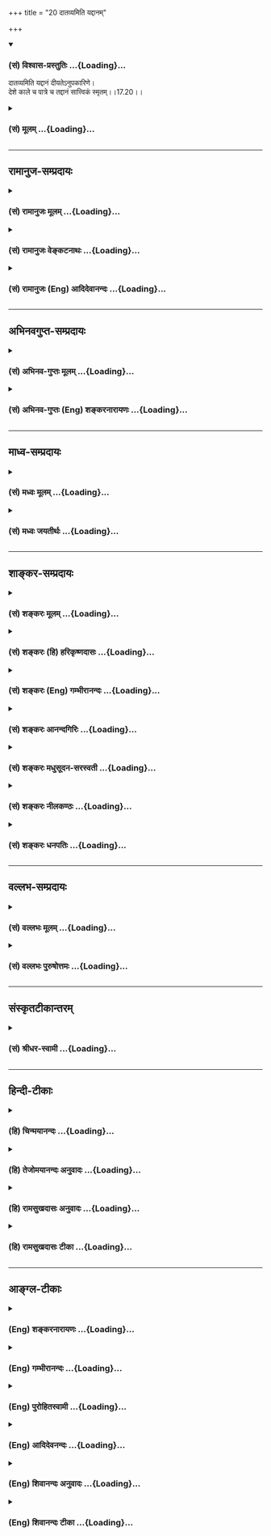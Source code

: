 +++
title = "20 दातव्यमिति यद्दानम्"

+++
<div class="js_include" newlevelforh1="3" title="(सं) विश्वास-प्रस्तुतिः" unfilled url="/purANam/mahAbhAratam/06-bhIShma-parva/02-bhagavad-gItA-parva/saMskRtam/vishvAsa-prastutiH/17_shraddhA-traya-vibhA/20_dAtavyamiti_yaddA.md">
<details open><summary><h3>(सं) विश्वास-प्रस्तुतिः ...{Loading}...</h3></summary>

दातव्यमिति यद्दानं दीयतेऽनुपकारिणे।  
देशे काले च पात्रे च तद्दानं सात्त्विकं स्मृतम्।।17.20।।
</details>
</div>
<div class="js_include collapsed" newlevelforh1="3" title="(सं) मूलम्" unfilled url="/purANam/mahAbhAratam/06-bhIShma-parva/02-bhagavad-gItA-parva/saMskRtam/mUlam/17_shraddhA-traya-vibhA/20_dAtavyamiti_yaddA.md">
<details><summary><h3>(सं) मूलम् ...{Loading}...</h3></summary>

दातव्यमिति यद्दानं दीयतेऽनुपकारिणे।  
देशे काले च पात्रे च तद्दानं सात्त्विकं स्मृतम्।।17.20।।
</details>
</div>


_________________
## रामानुज-सम्प्रदायः
<div class="js_include collapsed" newlevelforh1="3" title="(सं) रामानुजः मूलम्" unfilled url="/purANam/mahAbhAratam/06-bhIShma-parva/02-bhagavad-gItA-parva/saMskRtam/rAmAnujaH/mUlam/17_shraddhA-traya-vibhA/20_dAtavyamiti_yaddA.md">
<details><summary><h3>(सं) रामानुजः मूलम् ...{Loading}...</h3></summary>

।।17.20।। फलाभिसन्धिरहितं **दातव्यम् इति देशे काले पात्रे च अनुपकारिणे
यद् दानं दीयते तद् दानं सात्त्विकं स्मृतम्।**

</details>
</div>
<div class="js_include collapsed" newlevelforh1="3" title="(सं) रामानुजः वेङ्कटनाथः" unfilled url="/purANam/mahAbhAratam/06-bhIShma-parva/02-bhagavad-gItA-parva/saMskRtam/rAmAnujaH/venkaTanAthaH/17_shraddhA-traya-vibhA/20_dAtavyamiti_yaddA.md">
<details><summary><h3>(सं) रामानुजः वेङ्कटनाथः ...{Loading}...</h3></summary>

  
  
।।17.20।। राजसे दानेफलमुद्दिश्य इति विशेषणादत्र
स्वर्गादिफलसङ्गनिवृत्तिरुक्ता। अनुपकारिणे इत्येतत्
दृष्टफलाभिसन्धिरहिताभिप्रायम्। दातव्यम्
इत्येतत्सात्त्विकतपःप्रभृतिष्विवाभिसन्ध्यन्तरव्युदासार्थमित्याह --
फलाभिसन्धिरहितमिति। यद्यप्यत्र पात्रमेवार्थतोऽनुपकारित्वेन विशेष्यते;
तथापि सम्प्रदानत्वद्रव्यप्रतिष्ठाधिकरणत्वयोर्विवक्षया चतुर्थीसप्तम्योः
सह प्रयोगः। पात्रे सिद्धेऽनुपकारिणे तस्मा इति वाऽन्वयः। पात्रे दीयते;
तच्चानुपकारिणे दीयत इति वा वाक्यभेदो ग्राह्यः। देशकालशब्दावत्र
दानार्हतया चोदितपुण्यदेशकालविषयौ। पात्रं तुन विद्यया केवलया जन्मना
(तपसा) वापि पात्रता। यस्य वृत्तमिमे चोक्ते तद्धि पात्रं प्रचक्षते
\[या.स्मृ.1।200\] इत्यादिभिर्विवक्षितम्।  
  

</details>
</div>
<div class="js_include collapsed" newlevelforh1="3" title="(सं) रामानुजः (Eng) आदिदेवानन्दः" unfilled url="/purANam/mahAbhAratam/06-bhIShma-parva/02-bhagavad-gItA-parva/saMskRtam/rAmAnujaH/english/AdidevAnandaH/17_shraddhA-traya-vibhA/20_dAtavyamiti_yaddA.md">
<details><summary><h3>(सं) रामानुजः (Eng) आदिदेवानन्दः ...{Loading}...</h3></summary>

17.20 Gifts given without thought of return of favours and with the
feelings, 'These gifts must be given,' at the proper places and time to
a worthy person who makes no return - such gifts are said to be
Sattvika.

</details>
</div>


_________________
## अभिनवगुप्त-सम्प्रदायः
<div class="js_include collapsed" newlevelforh1="3" title="(सं) अभिनव-गुप्तः मूलम्" unfilled url="/purANam/mahAbhAratam/06-bhIShma-parva/02-bhagavad-gItA-parva/saMskRtam/abhinava-guptaH/mUlam/17_shraddhA-traya-vibhA/20_dAtavyamiti_yaddA.md">
<details><summary><h3>(सं) अभिनव-गुप्तः मूलम् ...{Loading}...</h3></summary>

।।17.20 -- 17.22।। दातव्यमित्यादि उदाहृतमित्यन्तम्। दातव्यमिति --
दद्यादिति नियोगमात्रं पालनीयमिति दोषाभिसंधानाय +++(S येषामभिसन्धाय;
दोषासन्धाय )+++। परिक्लिष्टं मितादिदोषात्। दानस्य चासत्करणं
तत्संप्रदानाद्यसत्करणात्। एवं लौकिकानां
सात्त्विकादित्रिप्रकाराशयानुसारेण क्रिया व्याख्याता।

</details>
</div>
<div class="js_include collapsed" newlevelforh1="3" title="(सं) अभिनव-गुप्तः (Eng) शङ्करनारायणः" unfilled url="/purANam/mahAbhAratam/06-bhIShma-parva/02-bhagavad-gItA-parva/saMskRtam/abhinava-guptaH/english/shankaranArAyaNaH/17_shraddhA-traya-vibhA/20_dAtavyamiti_yaddA.md">
<details><summary><h3>(सं) अभिनव-गुप्तः (Eng) शङ्करनारायणः ...{Loading}...</h3></summary>

17.20 See Comment under 17.22

</details>
</div>


_________________
## माध्व-सम्प्रदायः
<div class="js_include collapsed" newlevelforh1="3" title="(सं) मध्वः मूलम्" unfilled url="/purANam/mahAbhAratam/06-bhIShma-parva/02-bhagavad-gItA-parva/saMskRtam/madhvaH/mUlam/17_shraddhA-traya-vibhA/20_dAtavyamiti_yaddA.md">
<details><summary><h3>(सं) मध्वः मूलम् ...{Loading}...</h3></summary>

।।17.20।। Sri Madhvacharya did not comment on this sloka.,

</details>
</div>
<div class="js_include collapsed" newlevelforh1="3" title="(सं) मध्वः जयतीर्थः" unfilled url="/purANam/mahAbhAratam/06-bhIShma-parva/02-bhagavad-gItA-parva/saMskRtam/madhvaH/jayatIrthaH/17_shraddhA-traya-vibhA/20_dAtavyamiti_yaddA.md">
<details><summary><h3>(सं) मध्वः जयतीर्थः ...{Loading}...</h3></summary>

।।17.20।। Sri Jayatirtha did not comment on this sloka.  
  

</details>
</div>


_________________
## शाङ्कर-सम्प्रदायः
<div class="js_include collapsed" newlevelforh1="3" title="(सं) शङ्करः मूलम्" unfilled url="/purANam/mahAbhAratam/06-bhIShma-parva/02-bhagavad-gItA-parva/saMskRtam/shankaraH/mUlam/17_shraddhA-traya-vibhA/20_dAtavyamiti_yaddA.md">
<details><summary><h3>(सं) शङ्करः मूलम् ...{Loading}...</h3></summary>

।।17.20।। --,**दातव्यमिति** एवं मनः कृत्वा **यत् दानं दीयते अनुपकारिणे**
प्रत्युपकारासमर्थाय; समर्थायापि निरपेक्षं दीयते; **देशे** पुण्ये
कुरुक्षेत्रादौ; **काले** संक्रान्त्यादौ; **पात्रे च** षडङ्गविद्वेदपारग
इत्यादौ; **तत् दानं सात्त्विकं स्मृतम्**।।

</details>
</div>
<div class="js_include collapsed" newlevelforh1="3" title="(सं) शङ्करः (हि) हरिकृष्णदासः" unfilled url="/purANam/mahAbhAratam/06-bhIShma-parva/02-bhagavad-gItA-parva/saMskRtam/shankaraH/hindI/harikRShNadAsaH/17_shraddhA-traya-vibhA/20_dAtavyamiti_yaddA.md">
<details><summary><h3>(सं) शङ्करः (हि) हरिकृष्णदासः ...{Loading}...</h3></summary>

।।17.20।। अब दानके भेद कहे जाते हैं --, जो दान देना ही उचित है मनमें ऐसा
विचार करके अनुपकारीको; जो कि प्रत्युपकार करनेमें समर्थ न हो; यदि समर्थ
हो तो भी जिससे प्रत्युपकार चाहा न गया हो; ऐसे अधिकारीको दिया जाता है तथा
जो कुरुक्षेत्र आदि पुण्यभूमिमें; संक्रान्ति आदि पुण्यकालमें और छहों
अङ्गोंके सहित वेदको जाननेवाले ब्राह्मण आदि श्रेष्ठ पात्रको दिया जाता है
वह दान सात्त्विक कहा गया है।

</details>
</div>
<div class="js_include collapsed" newlevelforh1="3" title="(सं) शङ्करः (Eng) गम्भीरानन्दः" unfilled url="/purANam/mahAbhAratam/06-bhIShma-parva/02-bhagavad-gItA-parva/saMskRtam/shankaraH/english/gambhIrAnandaH/17_shraddhA-traya-vibhA/20_dAtavyamiti_yaddA.md">
<details><summary><h3>(सं) शङ्करः (Eng) गम्भीरानन्दः ...{Loading}...</h3></summary>

17.20 Tat, that; danam, gift; is smrtam, referred to; as sattvikam, born
of sattva; yat, which gift; is diyate, given; with the idea in mind
datavyam iti, that it ought to be given without consideration;
anupakarine, to one who will not serve in return, and even to oen who
can; and dese, at the (proper) place-in holy places like Kuruksetra etc.
; kale, at the (proper) time-during Sankranti \[During the passage of
the sun or any planetary body from one zodiacal sign into
another.-V.S.A.\] etc.; and patre, to a (proper) person-to one who is
versed in the Vedas together with their six branches, and such others.

</details>
</div>
<div class="js_include collapsed" newlevelforh1="3" title="(सं) शङ्करः आनन्दगिरिः" unfilled url="/purANam/mahAbhAratam/06-bhIShma-parva/02-bhagavad-gItA-parva/saMskRtam/shankaraH/AnandagiriH/17_shraddhA-traya-vibhA/20_dAtavyamiti_yaddA.md">
<details><summary><h3>(सं) शङ्करः आनन्दगिरिः ...{Loading}...</h3></summary>

।।17.20।। क्रमप्राप्तं दानस्य गुणनिमित्तभेदमाह -- **इदानीमिति।**
दातव्यमित्येवं मनः कृत्वा दानमेव मया भाव्यं न फलमित्यभिसंधायेत्यर्थः।

</details>
</div>
<div class="js_include collapsed" newlevelforh1="3" title="(सं) शङ्करः मधुसूदन-सरस्वती" unfilled url="/purANam/mahAbhAratam/06-bhIShma-parva/02-bhagavad-gItA-parva/saMskRtam/shankaraH/madhusUdana-sarasvatI/17_shraddhA-traya-vibhA/20_dAtavyamiti_yaddA.md">
<details><summary><h3>(सं) शङ्करः मधुसूदन-सरस्वती ...{Loading}...</h3></summary>

।।17.20।। इदानीं क्रमप्राप्तस्य दानस्य त्रैविध्यं दर्शयति त्रिभिः --
दातव्यमित्यादिभिः। दातव्यमेव,शास्त्रचोदनावशादित्येवं निश्चयेन नतु
फलाभिसन्धिना यद्दानं तुलापुरुषादि दीयते अनुपकारिणे,प्रत्युपकाराजनकाय;
देशे पुण्ये कुरुक्षेत्रादौ; काले च पुण्ये सूर्योपरागादौ; पात्रे चेति
चतुर्थ्यर्थे सप्तमी। कीदृशायानुपकारिणे दीयते पात्राय च विद्यातपोयुक्ताय;
पात्रे रक्षकायेति वा। विद्यातपोभ्यामात्मनो दातुश्च पालनक्षम एव
प्रतिगृह्णीयादिति शास्त्रादिति। तदेवंभूतं दानं सात्त्विकं स्मृतम्।

</details>
</div>
<div class="js_include collapsed" newlevelforh1="3" title="(सं) शङ्करः नीलकण्ठः" unfilled url="/purANam/mahAbhAratam/06-bhIShma-parva/02-bhagavad-gItA-parva/saMskRtam/shankaraH/nIlakaNThaH/17_shraddhA-traya-vibhA/20_dAtavyamiti_yaddA.md">
<details><summary><h3>(सं) शङ्करः नीलकण्ठः ...{Loading}...</h3></summary>

।।17.20।। दातव्यमेवेति बुद्ध्या यद्दानं प्रदेयद्रव्यं दीयते न तु
फलमुद्दिश्य दीयते। कस्मै अनुपकारिणे प्रत्युपकारासमर्थाय। देशे
कुरुक्षेत्रादौ काले संक्रान्त्यादौ यद्दीयते तत्सात्त्विकमिति संबन्धः।
यच्च पात्रे दानं समर्पणं तदपि सात्त्विकमिति योजना। अत्र आद्यो दानशब्दः
कर्मणि व्युत्पन्नः प्रदेयद्रव्यवाची कर्मभूतः। तत्संयोगात्संप्रदाने
चतुर्थ्यपेक्षा। द्वितीयस्तु भावव्युत्पन्नस्त्यागमात्रवाची। तेन तत्र
पात्रभूते पुंसि न चतुर्थ्यपेक्षाकर्मणा यमभिप्रैति स संप्रदानम् इति हि
पारिभाषिक्याः संप्रदानसंज्ञाया अत्र कर्मविभक्त्यभावेनाप्रवृत्तेः तेन
पात्रे इति चतुर्थ्यर्थे सप्तमीति वा; पातृशब्दस्य चतुर्थीयमिति वा कल्पनं
व्यर्थमेव। दानशब्दस्यावृत्त्या च देशकालानुपकारित्वविशिष्टे दानमित्येका
कोटिः। पात्रे दानमित्यपरा। उभयसमुच्चये तु महान्गुण इति भावः।

</details>
</div>
<div class="js_include collapsed" newlevelforh1="3" title="(सं) शङ्करः धनपतिः" unfilled url="/purANam/mahAbhAratam/06-bhIShma-parva/02-bhagavad-gItA-parva/saMskRtam/shankaraH/dhanapatiH/17_shraddhA-traya-vibhA/20_dAtavyamiti_yaddA.md">
<details><summary><h3>(सं) शङ्करः धनपतिः ...{Loading}...</h3></summary>

।।17.20।। एवं तपस्त्रैविध्यं विभज्य क्रमप्राप्तं दानत्रैविध्यं विभजन्नादौ
सात्त्विकं दानमुदाहरति। दातव्यमित्येवं मनः कृत्वा यद्दानं देयवस्तु
दीयतेऽनुपकारिणे प्रत्युपकारासमर्थायापि निरपेक्षं दीयते पुण्य देशे
कुरुक्षेत्रादौ काले संक्रान्यत्यादौ पात्रे च यद्दानं समर्पणं
षडङ्गविद्वेदपारगे इत्यादौ तद्दानं सात्त्विकं स्मृतम्। तथाच प्रथमदानशब्दः
कर्मव्यत्पत्त्या देयवस्तुपरः। चकारनुकृष्टस्तु भावव्युत्पत्त्या
समर्पणपरः। तेन यो देयद्रव्यवाची द्वितीयान्तस्तत्संयोगात्संप्रदाने
चतुर्थ्यपेक्षा। द्वितीयस्तु त्यागवाची प्रथमान्तः। तेन तत्र पात्रभूते
पुंसि न चतुर्थ्यर्थे सप्तमी। कीदृशायानुपकारिणे दीयते पात्राय च
विद्यातपोयुक्ताय च पात्रे कर्मविभक्त्यभावेनाप्रवृत्तेः एतेन पात्रे चेति
चतुर्थ्यर्थे सप्तमी। कीदृशायानुपकारिणे दीयते पात्राय च विद्यातपोयुक्ताय
च पात्रे रक्षकायेति वा विद्यातपोभ्यामात्मनो दातुश्च पालनक्षमएव
प्रतिगृह्णीयादिति शास्त्रादिति कल्पनं व्यर्थमेवेति बोध्यम्।

</details>
</div>


_________________
## वल्लभ-सम्प्रदायः
<div class="js_include collapsed" newlevelforh1="3" title="(सं) वल्लभः मूलम्" unfilled url="/purANam/mahAbhAratam/06-bhIShma-parva/02-bhagavad-gItA-parva/saMskRtam/vallabhaH/mUlam/17_shraddhA-traya-vibhA/20_dAtavyamiti_yaddA.md">
<details><summary><h3>(सं) वल्लभः मूलम् ...{Loading}...</h3></summary>

।।17.20।। पूर्वप्रतिज्ञातं दानस्य त्रैविध्यमाह त्रिभिः -- दातव्यमिति।
सुबोधार्थः।

</details>
</div>
<div class="js_include collapsed" newlevelforh1="3" title="(सं) वल्लभः पुरुषोत्तमः" unfilled url="/purANam/mahAbhAratam/06-bhIShma-parva/02-bhagavad-gItA-parva/saMskRtam/vallabhaH/puruShottamaH/17_shraddhA-traya-vibhA/20_dAtavyamiti_yaddA.md">
<details><summary><h3>(सं) वल्लभः पुरुषोत्तमः ...{Loading}...</h3></summary>

  
  
।।17.20।। अथ पूर्वप्रतिज्ञातदानत्रैविध्यमाह -- दातव्यमिति। धनं
मूलमनर्थानां इत्यादिवाक्यैः
सञ्चितानर्थकारित्वज्ञानपूर्वकदत्तेष्टभक्त्यादिसाधकत्वज्ञानेन दातव्यमिति
ज्ञात्वा अनुपकारिणे प्रत्युपकारासमर्थाय दीनायसीदत्कुटुम्बेभ्यः
इत्याद्युक्तधर्मविशिष्टाय यद्दानं दीयते; देशे कुरुक्षेत्रादौ ग्रहणादौ
चकारेण अकाले विवाहाद्युपस्थितौ याचमानाय पात्रे वेदविशारदाय चकारेण
अपात्रे बुभुक्षिताय यत्तद्दानं सात्त्विकं स्मृतं प्रसिद्धमित्यर्थः।  
  

</details>
</div>


_________________
## संस्कृतटीकान्तरम्
<div class="js_include collapsed" newlevelforh1="3" title="(सं) श्रीधर-स्वामी" unfilled url="/purANam/mahAbhAratam/06-bhIShma-parva/02-bhagavad-gItA-parva/saMskRtam/shrIdhara-svAmI/17_shraddhA-traya-vibhA/20_dAtavyamiti_yaddA.md">
<details><summary><h3>(सं) श्रीधर-स्वामी ...{Loading}...</h3></summary>

।।17.20।। पूर्वं प्रतिज्ञातमेव दानस्य त्रैविध्यमाह **-- दातव्यमिति।**
दातव्यमित्येवं निश्चयेन यद्दानं दीयते; अनुपकारिणे,प्रत्युपकारासमर्थाय।
देशे कुरुक्षेत्रादौ; काले ग्रहणादौ; पात्रे चेति
देशकालादिसाहचर्यात्सप्तमी प्रयुक्ता। पात्रभूताय तपःश्रुतादिसंपन्नाय
ब्राह्मणायेत्यर्थः। यद्वा पात्र इति चतुर्थ्येवैषा। पात्रे इति तृजन्तं।
रक्षकायेत्यर्थः। स हि सर्वस्मादापद्गणाद्दातारं पातीति। यदेवंभूतं दानं
तत्सात्त्विकम्।

</details>
</div>


_________________
## हिन्दी-टीकाः
<div class="js_include collapsed" newlevelforh1="3" title="(हि) चिन्मयानन्दः" unfilled url="/purANam/mahAbhAratam/06-bhIShma-parva/02-bhagavad-gItA-parva/hindI/chinmayAnandaH/17_shraddhA-traya-vibhA/20_dAtavyamiti_yaddA.md">
<details><summary><h3>(हि) चिन्मयानन्दः ...{Loading}...</h3></summary>

।।17.20।। दान को कर्तव्य समझकर दिये जाने पर वह सात्त्विक दान कहलाता है।
दान का ग्रहणकर्ता ऐसा व्यक्ति होना चाहिए जो प्रत्युपकार करने में असमर्थ
हो। इसी प्रकार दान देते समय देश; काल और पात्र की योग्यता का भी विचार
करना चाहिए। जिस देश काल में जिस वस्तु का अभाव हो; वही देशकाल उस वस्तु के
द्वारा प्राणियों की सेवा करने के लिए योग्य समझा जाता है जैसे अकालग्रस्त
प्रान्त में अन्नदान। योग्य पात्र से तात्पर्य अनाथ; दुखी; असमर्थ तथा
श्रेष्ठ आचरणों वाले विद्वान जनों से है। कुछ विद्वानों का यह मत है कि दान
देने में देश कालादि का विचार करने की कोई आवश्यकता नहीं है। जिस प्रकार एक
वृक्ष अपने फलों को सभी वर्गों के लोगों को देता है; उसी प्रकार मनुष्य को
अपने पास उपलब्ध वस्तुओं का दान करना चाहिए। अनेक लोगों को उपर्युक्त मत में
विश्वास रखकर तदनुसार दान करने में कठिनाई अनुभव होगी। अत गीता का यह कथन
उचित ही है कि मनुष्य को इस बात का विचार करना चाहिए कि उसका दान समाज के
योग्य पुरुषों को प्राप्त हो रहा है अथवा नहीं।

</details>
</div>
<div class="js_include collapsed" newlevelforh1="3" title="(हि) तेजोमयानन्दः अनुवादः" unfilled url="/purANam/mahAbhAratam/06-bhIShma-parva/02-bhagavad-gItA-parva/hindI/tejomayAnandaH/anuvAdaH/17_shraddhA-traya-vibhA/20_dAtavyamiti_yaddA.md">
<details><summary><h3>(हि) तेजोमयानन्दः अनुवादः ...{Loading}...</h3></summary>

।।17.20।। "दान देना ही कर्तव्य है" - इस भाव से जो दान योग्य देश, काल को
देखकर ऐसे (योग्य) पात्र (व्यक्ति) को दिया जाता है, जिससे प्रत्युपकार की
अपेक्षा नहीं होती है, वह दान सात्त्विक माना गया है।।

</details>
</div>
<div class="js_include collapsed" newlevelforh1="3" title="(हि) रामसुखदासः अनुवादः" unfilled url="/purANam/mahAbhAratam/06-bhIShma-parva/02-bhagavad-gItA-parva/hindI/rAmasukhadAsaH/anuvAdaH/17_shraddhA-traya-vibhA/20_dAtavyamiti_yaddA.md">
<details><summary><h3>(हि) रामसुखदासः अनुवादः ...{Loading}...</h3></summary>

।।17.20।। दान देना कर्तव्य है -- ऐसे भावसे जो दान देश, काल और पात्रके
प्राप्त होनेपर अनुपकारीको दिया जाता है, वह दान सात्त्विक कहा गया है।

</details>
</div>
<div class="js_include collapsed" newlevelforh1="3" title="(हि) रामसुखदासः टीका" unfilled url="/purANam/mahAbhAratam/06-bhIShma-parva/02-bhagavad-gItA-parva/hindI/rAmasukhadAsaH/TIkA/17_shraddhA-traya-vibhA/20_dAtavyamiti_yaddA.md">
<details><summary><h3>(हि) रामसुखदासः टीका ...{Loading}...</h3></summary>

।।17.20।।***व्याख्या --***  इस श्लोकमें दानके दो विभाग हैं --,**(1)
दातव्यमिति यद्दानं दीयते अनुपकारिणे** और **(2) देशे काले च पात्रे
च।**दातव्यमिति ৷৷. देशे काले च पात्रे च -- **केवल देना ही मेरा कर्तव्य
है**। कारण कि मैंने वस्तुओंको स्वीकार किया है अर्थात् उन्हें अपना माना
है। जिसने वस्तुओंको स्वीकार किया है; उसीपर देनेकी जिम्मेवारी होती है।
अतः देनामात्र मेरा कर्तव्य है -- इस भावसे दान करना चाहिये। उसका यहाँ
क्या फल होगा और परलोकमें क्या फल होगा -- यह भाव बिलकुल नहीं होना चाहिये।
दातव्य का तात्पर्य ही त्यागमें है। अब किसको दिया जाय तो कहते हैं --
**दीयतेऽनुपकारिणे** अर्थात् जिसने पहले कभी हमारा उपकार किया ही नहीं; अभी
भी उपकार नहीं करता है और आगे हमारा उपकार करेगा; ऐसी सम्भावना भी नहीं है
-- ऐसे अनुपकारी को निष्कामभावसे देना चाहिये। इसका तात्पर्य यह नहीं है कि
जिसने हमारा उपकार किया है; उसको न दे; प्रत्युत जिसने हमारा उपकार किया
है; उसे देनेमें दान न माने। कारण कि केवल देनेमात्रसे सच्चे उपकारका बदला
नहीं चुकाया जा सकता। अतः उपकारीकी भी अवश्य सेवासहायता करनी चाहिये; पर
उसको दानमें भरती नहीं करना चाहिये। उपकारकी आशा रखकर देनेसे वह दान राजसी
हो जाता है।  
  
**देशे काले च पात्रे च (टिप्पणी प₀ 857)** पदोंके दो अर्थ होते हैं --,(1)
जिस देशमें जो चीज नहीं है और उस चीजकी आवश्यकता है; उस देशमें वह चीज देना
जिस समय जिस चीजकी आवश्यकता है; उस समय वह चीज देना और जिसके पास जो चीज
नहीं है और उसकी आवश्यकता है; उस अभावग्रस्तको वह चीज देना। ,(2) गङ्गा;
यमुना; गोदावरी आदि नदियाँ और कुरुक्षेत्र; प्रयागराज; काशी आदि पवित्र देश
प्राप्त होनेपर दान देना अमावस्या; पूर्णिमा; व्यतिपात; अक्षय तृतीया;
संक्रान्ति आदि पवित्र काल प्राप्त होनेपर दान देना और वेदपाठी ब्राह्मण;
सद्गुणीसदाचारी भिक्षुक आदि उत्तम पात्र प्राप्त होनेपर दान देना।**देशे
काले च पात्रे च** पदोंसे उपर्युक्त दोनों ही अर्थ लेने चाहिये।**तद्दानं
सात्त्विकं स्मृतम् --** ऐसा दिया हुआ दान सात्त्विक कहा जाता है। तात्पर्य
यह है कि सम्पूर्ण सृष्टिकी जितनी चीजें हैं; वे सबकी हैं और सबके लिये
हैं; अपनी व्यक्तिगत नहीं हैं। इसलिये अनुपकारी व्यक्तिको भी जिस चीज --
वस्तुकी आवश्यकता हो; वह चीज उसीकी समझकर उसको देनी चाहिये। जिसके पास वह
वस्तु पहुँचेगी; वह उसीका हक है क्योंकि यदि उसकी वस्तु नहीं है; तो दूसरा
व्यक्ति चाहते हुए भी उसे वह वस्तु दे सकेगा नहीं। इसलिये पहलेसे यह समझे
कि उसकी ही वस्तु उसको देनी है; अपनी वस्तु (अपनी मानकर) उसको नहीं देनी
है। तात्पर्य यह है कि जो वस्तु अपनी नहीं है और अपने पास है अर्थात् उसको
हमने अपनी मान रखी है; उस वस्तुको अपनी न माननेके लिये उसकी समझकर उसीको
देनी है। इस प्रकार जिस दानको देनेसे वस्तु; फल और क्रियाके साथ अपना
सम्बन्धविच्छेद होता है; वह दान सात्त्विक कहा जाता है।  
  

</details>
</div>


_________________
## आङ्ग्ल-टीकाः
<div class="js_include collapsed" newlevelforh1="3" title="(Eng) शङ्करनारायणः" unfilled url="/purANam/mahAbhAratam/06-bhIShma-parva/02-bhagavad-gItA-parva/english/shankaranArAyaNaH/17_shraddhA-traya-vibhA/20_dAtavyamiti_yaddA.md">
<details><summary><h3>(Eng) शङ्करनारायणः ...{Loading}...</h3></summary>

17.20. A gift which is given with the thought that 'One must give' and
is given in a proper place, and at correct time to a worthy person,
incapable of obliging in return-that gift is held to be of the Sattva.

</details>
</div>
<div class="js_include collapsed" newlevelforh1="3" title="(Eng) गम्भीरानन्दः" unfilled url="/purANam/mahAbhAratam/06-bhIShma-parva/02-bhagavad-gItA-parva/english/gambhIrAnandaH/17_shraddhA-traya-vibhA/20_dAtavyamiti_yaddA.md">
<details><summary><h3>(Eng) गम्भीरानन्दः ...{Loading}...</h3></summary>

17.20 That gift is referred to as born of sattva which gift is given
with the idea that it ought to be given, to one who will not serve in
return, and at the (proper) place, (proper) time and to a (proper)
person.

</details>
</div>
<div class="js_include collapsed" newlevelforh1="3" title="(Eng) पुरोहितस्वामी" unfilled url="/purANam/mahAbhAratam/06-bhIShma-parva/02-bhagavad-gItA-parva/english/purohitasvAmI/17_shraddhA-traya-vibhA/20_dAtavyamiti_yaddA.md">
<details><summary><h3>(Eng) पुरोहितस्वामी ...{Loading}...</h3></summary>

17.20 The gift which is given without thought of recompense, in the
belief that it ought to be made, in a fit place, at an opportune time
and to a deserving person - such a gift is Pure.

</details>
</div>
<div class="js_include collapsed" newlevelforh1="3" title="(Eng) आदिदेवनन्दः" unfilled url="/purANam/mahAbhAratam/06-bhIShma-parva/02-bhagavad-gItA-parva/english/AdidevanandaH/17_shraddhA-traya-vibhA/20_dAtavyamiti_yaddA.md">
<details><summary><h3>(Eng) आदिदेवनन्दः ...{Loading}...</h3></summary>

17.20 Gifts given with the feeling, that it is one's own duty to give to
one who makes no return, at the proper place and time to the deserving
person - that is said to be Sattvika.

</details>
</div>
<div class="js_include collapsed" newlevelforh1="3" title="(Eng) शिवानन्दः अनुवादः" unfilled url="/purANam/mahAbhAratam/06-bhIShma-parva/02-bhagavad-gItA-parva/english/shivAnandaH/anuvAdaH/17_shraddhA-traya-vibhA/20_dAtavyamiti_yaddA.md">
<details><summary><h3>(Eng) शिवानन्दः अनुवादः ...{Loading}...</h3></summary>

17.20 That gift which is given to one who does nothing in return,
knowing it to be a duty to give in a fit place and time to a worthy
person, that gift is held to be Sattvic.

</details>
</div>
<div class="js_include collapsed" newlevelforh1="3" title="(Eng) शिवानन्दः टीका" unfilled url="/purANam/mahAbhAratam/06-bhIShma-parva/02-bhagavad-gItA-parva/english/shivAnandaH/TIkA/17_shraddhA-traya-vibhA/20_dAtavyamiti_yaddA.md">
<details><summary><h3>(Eng) शिवानन्दः टीका ...{Loading}...</h3></summary>

17.20 दातव्यम् ought to be given; इति thus; यत् that; दानम् gift; दीयते
is given; अनुपकारिणे to one who does no service (in return); देशे in a
fit place; काले in time; च and; पात्रे to a worthy person; च and; तत्
that; दानम् gift; सात्त्विकम् Sattvic; स्मृतम् is held to be.Commentary
The gift should be given to one who cannot return the good or to one
from whom no such return is expected.It is necessary to be in
Kurukshetra or Varanasi or any part of the world that is eally sacred
when one offes gifts. The time should be during solar or lunar eclips or
an eally auspicious occasion.Worthy A pious person who is a Tapasvin;
who is well versed in the scriptures (the Vedas and the,Vedangas); who
is able to protect himself and the donor; etc.At such a time and such a
place there shoule be a person worthy to receive the gift; a person who
is the very incarnation of purity; the very abode of good conduct. A
gift may be freely given to such a highly deserving person. The donor
should not boast of his charity.

</details>
</div>
